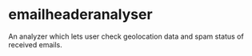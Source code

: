 # emailheaderanalyser
An analyzer which lets user check geolocation data and spam status of received emails. 
